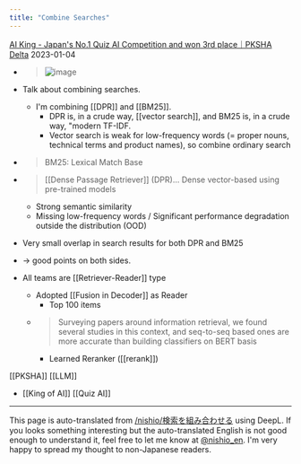 ```yaml
---
title: "Combine Searches"
---
```


[AI King - Japan's No.1 Quiz AI Competition and won 3rd place｜PKSHA Delta](https://voice.pkshatech.com/n/n83343d0e00e0) 2023-01-04
- > ![image](https://gyazo.com/763fb9ae8f7e017772460b9ef471e515/thumb/1000)
- Talk about combining searches.
    - I'm combining [[DPR]] and [[BM25]].
        - DPR is, in a crude way, [[vector search]], and BM25 is, in a crude way, "modern TF-IDF.
        - Vector search is weak for low-frequency words (= proper nouns, technical terms and product names), so combine ordinary search
- > BM25: Lexical Match Base
- > [[Dense Passage Retriever]] (DPR)... Dense vector-based using pre-trained models
    - Strong semantic similarity
    - Missing low-frequency words / Significant performance degradation outside the distribution (OOD)
- Very small overlap in search results for both DPR and BM25
- → good points on both sides.

- All teams are [[Retriever-Reader]] type
    - Adopted [[Fusion in Decoder]] as Reader
        - Top 100 items
    - > Surveying papers around information retrieval, we found several studies in this context, and seq-to-seq based ones are more accurate than building classifiers on BERT basis
        - Learned Reranker ([[rerank]])

[[PKSHA]]
[[LLM]]
- [[King of AI]]
[[Quiz AI]]


---
This page is auto-translated from [/nishio/検索を組み合わせる](https://scrapbox.io/nishio/検索を組み合わせる) using DeepL. If you looks something interesting but the auto-translated English is not good enough to understand it, feel free to let me know at [@nishio_en](https://twitter.com/nishio_en). I'm very happy to spread my thought to non-Japanese readers.